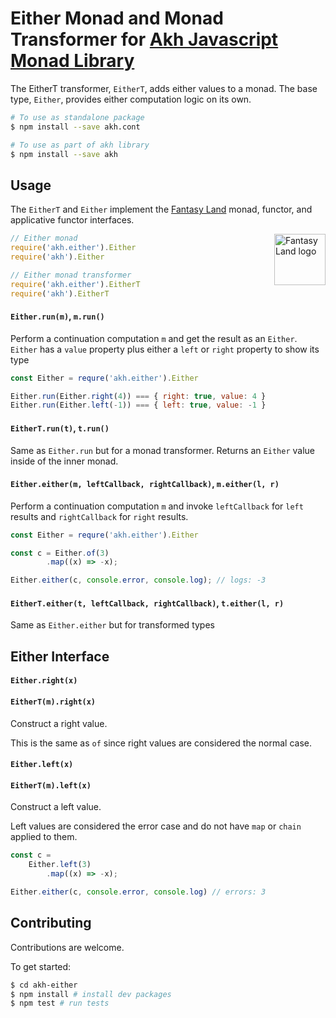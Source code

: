 # Either Monad and Monad Transformer for [Akh Javascript Monad Library](https://github.com/mattbierner/akh)

The EitherT transformer, `EitherT`, adds either values to a monad. The base type, `Either`, provides either computation logic on its own.

```bash
# To use as standalone package
$ npm install --save akh.cont

# To use as part of akh library
$ npm install --save akh
```

## Usage
The `EitherT` and `Either` implement the [Fantasy Land][fl] monad, functor, and applicative functor interfaces.

<a href="https://github.com/fantasyland/fantasy-land">
    <img src="https://raw.github.com/fantasyland/fantasy-land/master/logo.png" align="right" width="82px" height="82px" alt="Fantasy Land logo" />
</a>

```js
// Either monad
require('akh.either').Either
require('akh').Either

// Either monad transformer
require('akh.either').EitherT
require('akh').EitherT
```

#### `Either.run(m)`, `m.run()`
Perform a continuation computation `m` and get the result as an `Either`. `Either` has a `value` property plus either a `left` or `right` property to show its type

```js
const Either = requre('akh.either').Either

Either.run(Either.right(4)) === { right: true, value: 4 }
Either.run(Either.left(-1)) === { left: true, value: -1 }
```

#### `EitherT.run(t)`, `t.run()`
Same as `Either.run` but for a monad transformer. Returns an `Either` value inside of the inner monad.


#### `Either.either(m, leftCallback, rightCallback)`, `m.either(l, r)`
Perform a continuation computation `m` and invoke `leftCallback` for `left` results and `rightCallback` for `right` results.

```js
const Either = requre('akh.either').Either

const c = Either.of(3)
        .map((x) => -x);

Either.either(c, console.error, console.log); // logs: -3
```

#### `EitherT.either(t, leftCallback, rightCallback)`, `t.either(l, r)`
Same as `Either.either` but for transformed types


## Either Interface

#### `Either.right(x)`
#### `EitherT(m).right(x)`
Construct a right value. 

This is the same as `of` since right values are considered the normal case. 

#### `Either.left(x)`
#### `EitherT(m).left(x)`
Construct a left value.

Left values are considered the error case and do not have `map` or `chain` applied to them.

```js
const c =
    Either.left(3)
        .map((x) => -x);

Either.either(c, console.error, console.log) // errors: 3
```



## Contributing
Contributions are welcome.

To get started:

```bash
$ cd akh-either
$ npm install # install dev packages
$ npm test # run tests
```

[fl]: https://github.com/fantasyland/fantasy-land
